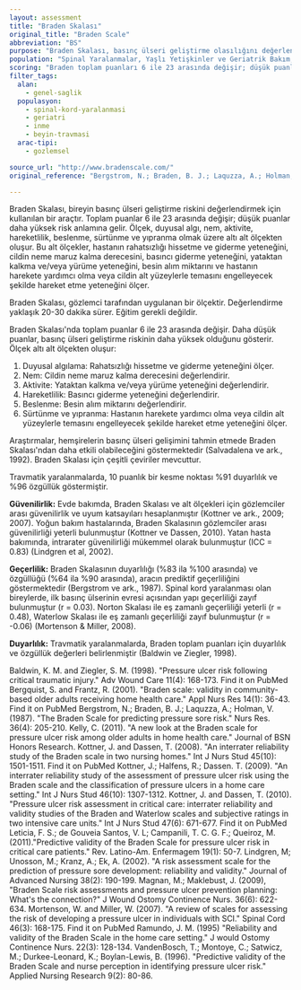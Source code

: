 ```yaml
---
layout: assessment
title: "Braden Skalası"
original_title: "Braden Scale"
abbreviation: "BS"
purpose: "Braden Skalası, basınç ülseri geliştirme olasılığını değerlendirir."
population: "Spinal Yaralanmalar, Yaşlı Yetişkinler ve Geriatrik Bakım, Karışık Popülasyonlar, Beyin Hasarı"
scoring: "Braden toplam puanları 6 ile 23 arasında değişir; düşük puanlar basınç ülserleri için daha yüksek risk olduğunu gösterir."
filter_tags:
  alan:
    - genel-saglik
  populasyon:
    - spinal-kord-yaralanmasi
    - geriatri
    - inme
    - beyin-travmasi
  arac-tipi:
    - gozlemsel

source_url: "http://www.bradenscale.com/"
original_reference: "Bergstrom, N.; Braden, B. J.; Laquzza, A.; Holman, V. (1987). \"The Braden Scale for predicting pressure sore risk.\" Nurs Res. 36(4): 205-210."

---
```




Braden Skalası, bireyin basınç ülseri geliştirme riskini değerlendirmek için kullanılan bir araçtır. Toplam puanlar 6 ile 23 arasında değişir; düşük puanlar daha yüksek risk anlamına gelir. Ölçek, duyusal algı, nem, aktivite, hareketlilik, beslenme, sürtünme ve yıpranma olmak üzere altı alt ölçekten oluşur. Bu alt ölçekler, hastanın rahatsızlığı hissetme ve giderme yeteneğini, cildin neme maruz kalma derecesini, basıncı giderme yeteneğini, yataktan kalkma ve/veya yürüme yeteneğini, besin alım miktarını ve hastanın harekete yardımcı olma veya cildin alt yüzeylerle temasını engelleyecek şekilde hareket etme yeteneğini ölçer.


Braden Skalası, gözlemci tarafından uygulanan bir ölçektir. Değerlendirme yaklaşık 20-30 dakika sürer. Eğitim gerekli değildir.


Braden Skalası'nda toplam puanlar 6 ile 23 arasında değişir. Daha düşük puanlar, basınç ülseri geliştirme riskinin daha yüksek olduğunu gösterir. Ölçek altı alt ölçekten oluşur:
1.  Duyusal algılama: Rahatsızlığı hissetme ve giderme yeteneğini ölçer.
2.  Nem: Cildin neme maruz kalma derecesini değerlendirir.
3.  Aktivite: Yataktan kalkma ve/veya yürüme yeteneğini değerlendirir.
4.  Hareketlilik: Basıncı giderme yeteneğini değerlendirir.
5.  Beslenme: Besin alım miktarını değerlendirir.
6.  Sürtünme ve yıpranma: Hastanın harekete yardımcı olma veya cildin alt yüzeylerle temasını engelleyecek şekilde hareket etme yeteneğini ölçer.


Araştırmalar, hemşirelerin basınç ülseri gelişimini tahmin etmede Braden Skalası'ndan daha etkili olabileceğini göstermektedir (Salvadalena ve ark., 1992). Braden Skalası için çeşitli çeviriler mevcuttur.

Travmatik yaralanmalarda, 10 puanlık bir kesme noktası %91 duyarlılık ve %96 özgüllük göstermiştir.


**Güvenilirlik:**
Evde bakımda, Braden Skalası ve alt ölçekleri için gözlemciler arası güvenilirlik ve uyum katsayıları hesaplanmıştır (Kottner ve ark., 2009; 2007). Yoğun bakım hastalarında, Braden Skalasının gözlemciler arası güvenilirliği yeterli bulunmuştur (Kottner ve Dassen, 2010). Yatan hasta bakımında, intrarater güvenilirliği mükemmel olarak bulunmuştur (ICC = 0.83) (Lindgren et al, 2002).

**Geçerlilik:**
Braden Skalasının duyarlılığı (%83 ila %100 arasında) ve özgüllüğü (%64 ila %90 arasında), aracın prediktif geçerliliğini göstermektedir (Bergstrom ve ark., 1987). Spinal kord yaralanması olan bireylerde, ilk basınç ülserinin evresi açısından yapı geçerliliği zayıf bulunmuştur (r = 0.03). Norton Skalası ile eş zamanlı geçerliliği yeterli (r = 0.48), Waterlow Skalası ile eş zamanlı geçerliliği zayıf bulunmuştur (r = -0.06) (Mortenson & Miller, 2008).

**Duyarlılık:**
Travmatik yaralanmalarda, Braden toplam puanları için duyarlılık ve özgüllük değerleri belirlenmiştir (Baldwin ve Ziegler, 1998).


Baldwin, K. M. and Ziegler, S. M. (1998). "Pressure ulcer risk following critical traumatic injury." Adv Wound Care 11(4): 168-173.
Find it on PubMed
Bergquist, S. and Frantz, R. (2001). "Braden scale: validity in community-based older adults receiving home health care." Appl Nurs Res 14(1): 36-43.
Find it on PubMed
Bergstrom, N.; Braden, B. J.; Laquzza, A.; Holman, V. (1987). "The Braden Scale for predicting pressure sore risk." Nurs Res. 36(4): 205-210.
Kelly, C. (2011). "A new look at the Braden scale for pressure ulcer risk among older adults in home health care." Journal of BSN Honors Research.
Kottner, J. and Dassen, T. (2008). "An interrater reliability study of the Braden scale in two nursing homes." Int J Nurs Stud 45(10): 1501-1511.
Find it on PubMed
Kottner, J.; Halfens, R.; Dassen. T. (2009). "An interrater reliability study of the assessment of pressure ulcer risk using the Braden scale and the classification of pressure ulcers in a home care setting." Int J Nurs Stud 46(10): 1307-1312.
Kottner, J. and Dassen, T. (2010). "Pressure ulcer risk assessment in critical care: interrater reliability and validity studies of the Braden and Waterlow scales and subjective ratings in two intensive care units." Int J Nurs Stud 47(6): 671-677.
Find it on PubMed
Leticia, F. S.; de Gouveia Santos, V. L; Campanili, T. C. G. F.; Queiroz, M. (2011)."Predictive validity of the Braden Scale for pressure ulcer risk in critical care patients." Rev. Latino-Am. Enfermagem 19(1): 50-7.
Lindgren, M; Unosson, M.; Kranz, A.; Ek, A. (2002). "A risk assessment scale for the prediction of pressure sore development: reliability and validity." Journal of Advanced Nursing 38(2): 190-199.
Magnan, M.; Maklebust, J. (2009), "Braden Scale risk assessments and pressure ulcer prevention planning: What's the connection?" J Wound Ostomy Continence Nurs. 36(6): 622-634.
Mortenson, W. and Miller, W. (2007). "A review of scales for assessing the risk of developing a pressure ulcer in individuals with SCI." Spinal Cord 46(3): 168-175.
Find it on PubMed
Ramundo, J. M. (1995) "Reliability and validity of the Braden Scale in the home care setting." J would Ostomy Continence Nurs. 22(3): 128-134.
VandenBosch, T.; Montoye, C.; Satwicz, M.; Durkee-Leonard, K.; Boylan-Lewis, B. (1996). "Predictive validity of the Braden Scale and nurse perception in identifying pressure ulcer risk." Applied Nursing Research 9(2): 80-86.

```
